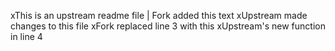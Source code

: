 xThis is an upstream readme file | Fork added this text
xUpstream made changes to this file
xFork replaced line 3 with this
xUpstream's new function in line 4
